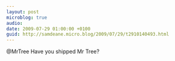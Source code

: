 ```yaml
---
layout: post
microblog: true
audio: 
date: 2009-07-29 01:00:00 +0100
guid: http://samdeane.micro.blog/2009/07/29/t2910140493.html
---
```

@MrTree Have you shipped Mr Tree?
